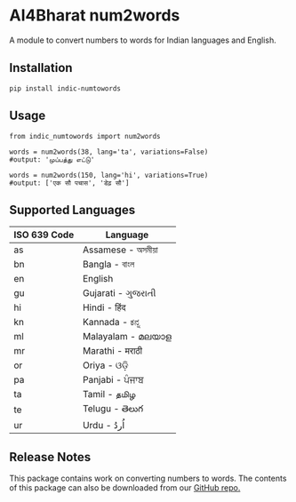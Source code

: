 # AI4Bharat num2words

A module to convert numbers to words for Indian languages and English.

## Installation

```
pip install indic-numtowords
```

## Usage

```
from indic_numtowords import num2words 

words = num2words(38, lang='ta', variations=False)
#output: 'முப்பத்து எட்டு'

words = num2words(150, lang='hi', variations=True)
#output: ['एक सौ पचास', 'डेढ़ सौ'] 

```

## Supported Languages

| ISO 639 Code | Language                  |
| ------------ | ------------------------- |
| as           | Assamese - অসমীয়া |
| bn           | Bangla - বাংল         |
| en           | English                   |
| gu           | Gujarati - ગુજરાતી   |
| hi           | Hindi - हिंद          |
| kn           | Kannada - ಕನ್ನ        |
| ml           | Malayalam - മലയാള    |
| mr           | Marathi - मराठी      |
| or           | Oriya - ଓଡ଼ି          |
| pa           | Panjabi - ਪੰਜਾਬ      |
| ta           | Tamil - தமிழ          |
| te           | Telugu - తెలుగ       |
| ur           | Urdu - اُردُ         |

## Release Notes

This package contains work on converting numbers to words. The contents of this package can also be downloaded from our [GitHub repo.](https://github.com/AI4Bharat/indic-numtowords)
